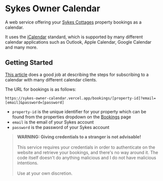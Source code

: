 # Sykes Owner Calendar

A web service offering your [Sykes Cottages](https://www.sykescottages.co.uk) property bookings as a calendar.

It uses the [iCalendar](https://en.wikipedia.org/wiki/ICalendar) standard, which is supported by many different calendar applications such as Outlook, Apple Calendar, Google Calendar and many more.

## Getting Started

[This article](https://help.hospitable.com/en/articles/4605516-how-can-i-add-the-ical-feed-to-the-calendar-on-my-device) does a good job at describing the steps for subscribing to a calendar with many different calendar clients.

The URL for bookings is as follows:

```
https://sykes-owner-calendar.vercel.app/bookings/[property-id]?email=[email]&password=[password]
```

- `property-id` is the unique identifier for your property which can be found from the properties dropdown on the [Bookings](https://www.sykescottages.co.uk/owner/bookings) page
- `email` is the email of your Sykes account
- `password` is the password of your Sykes account

> **WARNING: Giving credentials to a stranger is not advisable!** <br><br> This service requires your credentials in order to authenticate on the website and retrieve your bookings, and there's no way around it. The code itself doesn't do anything malicious and I do not have malicious intentions. <br><br> Use at your own discretion.
